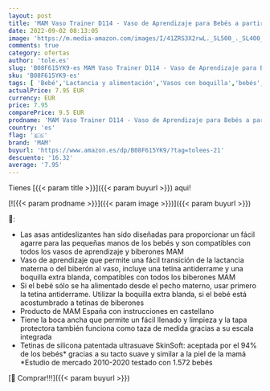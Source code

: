 ```yaml
---
layout: post
title: 'MAM Vaso Trainer D114 - Vaso de Aprendizaje para Bebés a partir de 4 meses  con Tetina antiderrames y Boquilla de Silicona ultrasuave  Asas y Tapa Protectora - 220ml - Azul'
date: 2022-09-02 08:13:05
image: 'https://m.media-amazon.com/images/I/41ZRS3X2rwL._SL500_._SL400_.jpg'
comments: true
category: ofertas
author: 'tole.es'
slug: 'B08F615YK9-es MAM Vaso Trainer D114 - Vaso de Aprendizaje para Bebés a...'
sku: 'B08F615YK9-es'
tags: [ 'Bebé','Lactancia y alimentación','Vasos con boquilla','bebés','mam','🇪🇸', ]
actualPrice: 7.95 EUR
currency: EUR
price: 7.95
comparePrice: 9.5 EUR
prodname: 'MAM Vaso Trainer D114 - Vaso de Aprendizaje para Bebés a partir de 4 meses  con Tetina antiderrames y Boquilla de Silicona ultrasuave  Asas y Tapa Protectora - 220ml - Azul'
country: 'es'
flag: '🇪🇸'
brand: 'MAM'
buyurl: 'https://www.amazon.es/dp/B08F615YK9/?tag=tolees-21'
descuento: '16.32'
average: '7.95'
---
```


Tienes [{{< param title >}}]({{< param buyurl >}}) aqui!

[![{{< param prodname >}}]({{< param image >}})]({{< param buyurl >}})

🔎:

- Las asas antideslizantes han sido diseñadas para proporcionar un fácil agarre para las pequeñas manos de los bebés y son compatibles con todos los vasos de aprendizaje y biberones MAM
- Vaso de aprendizaje que permite una fácil transición de la lactancia materna o del biberón al vaso, incluye una tetina antiderrame y una boquilla extra blanda, compatibles con todos los biberones MAM
- Si el bebé sólo se ha alimentado desde el pecho materno, usar primero la tetina antiderrame. Utilizar la boquilla extra blanda, si el bebé está acostumbrado a tetinas de biberones
- Producto de MAM España con instrucciones en castellano
- Tiene la boca ancha que permite un fácil llenado y limpieza y la tapa protectora también funciona como taza de medida gracias a su escala integrada
- Tetinas de silicona patentada ultrasuave SkinSoft: aceptada por el 94% de los bebés* gracias a su tacto suave y similar a la piel de la mamá *Estudio de mercado 2010-2020 testado con 1.572 bebés

[🛒 Comprar!!!]({{< param buyurl >}})
